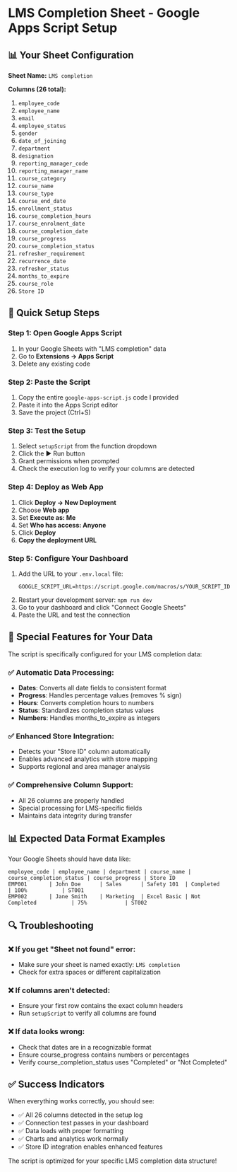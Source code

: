 # LMS Completion Sheet - Google Apps Script Setup

## 📊 Your Sheet Configuration

**Sheet Name:** `LMS completion`

**Columns (26 total):**
1. `employee_code`
2. `employee_name` 
3. `email`
4. `employee_status`
5. `gender`
6. `date_of_joining`
7. `department`
8. `designation`
9. `reporting_manager_code`
10. `reporting_manager_name`
11. `course_category`
12. `course_name`
13. `course_type`
14. `course_end_date`
15. `enrollment_status`
16. `course_completion_hours`
17. `course_enrolment_date`
18. `course_completion_date`
19. `course_progress`
20. `course_completion_status`
21. `refresher_requirement`
22. `recurrence_date`
23. `refresher_status`
24. `months_to_expire`
25. `course_role`
26. `Store ID`

## 🚀 Quick Setup Steps

### Step 1: Open Google Apps Script
1. In your Google Sheets with "LMS completion" data
2. Go to **Extensions → Apps Script**
3. Delete any existing code

### Step 2: Paste the Script
1. Copy the entire `google-apps-script.js` code I provided
2. Paste it into the Apps Script editor
3. Save the project (Ctrl+S)

### Step 3: Test the Setup
1. Select `setupScript` from the function dropdown
2. Click the ▶ Run button
3. Grant permissions when prompted
4. Check the execution log to verify your columns are detected

### Step 4: Deploy as Web App
1. Click **Deploy → New Deployment**
2. Choose **Web app**
3. Set **Execute as: Me**
4. Set **Who has access: Anyone**
5. Click **Deploy**
6. **Copy the deployment URL**

### Step 5: Configure Your Dashboard
1. Add the URL to your `.env.local` file:
   ```
   GOOGLE_SCRIPT_URL=https://script.google.com/macros/s/YOUR_SCRIPT_ID/exec
   ```
2. Restart your development server: `npm run dev`
3. Go to your dashboard and click "Connect Google Sheets"
4. Paste the URL and test the connection

## 🔧 Special Features for Your Data

The script is specifically configured for your LMS completion data:

### ✅ **Automatic Data Processing:**
- **Dates**: Converts all date fields to consistent format
- **Progress**: Handles percentage values (removes % sign)
- **Hours**: Converts completion hours to numbers
- **Status**: Standardizes completion status values
- **Numbers**: Handles months_to_expire as integers

### ✅ **Enhanced Store Integration:**
- Detects your "Store ID" column automatically
- Enables advanced analytics with store mapping
- Supports regional and area manager analysis

### ✅ **Comprehensive Column Support:**
- All 26 columns are properly handled
- Special processing for LMS-specific fields
- Maintains data integrity during transfer

## 📊 Expected Data Format Examples

Your Google Sheets should have data like:

```
employee_code | employee_name | department | course_name | course_completion_status | course_progress | Store ID
EMP001       | John Doe      | Sales      | Safety 101  | Completed               | 100%           | ST001
EMP002       | Jane Smith    | Marketing  | Excel Basic | Not Completed           | 75%            | ST002
```

## 🔍 Troubleshooting

### ❌ If you get "Sheet not found" error:
- Make sure your sheet is named exactly: `LMS completion`
- Check for extra spaces or different capitalization

### ❌ If columns aren't detected:
- Ensure your first row contains the exact column headers
- Run `setupScript` to verify all columns are found

### ❌ If data looks wrong:
- Check that dates are in a recognizable format
- Ensure course_progress contains numbers or percentages
- Verify course_completion_status uses "Completed" or "Not Completed"

## ✅ Success Indicators

When everything works correctly, you should see:
- ✅ All 26 columns detected in the setup log
- ✅ Connection test passes in your dashboard
- ✅ Data loads with proper formatting
- ✅ Charts and analytics work normally
- ✅ Store ID integration enables enhanced features

The script is optimized for your specific LMS completion data structure!